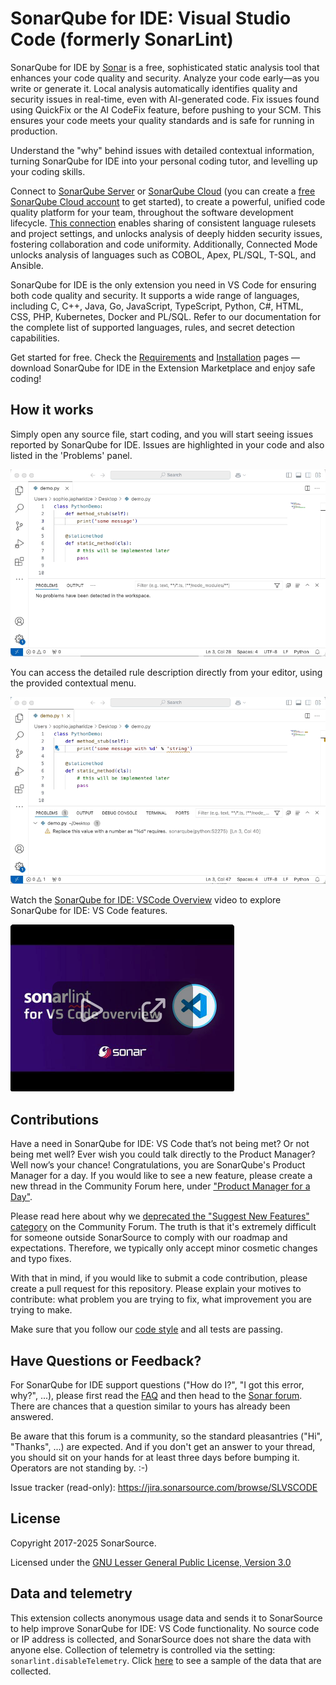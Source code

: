 # SonarQube for IDE: Visual Studio Code (formerly SonarLint)

SonarQube for IDE by [Sonar](https://www.sonarsource.com/) is a free, sophisticated static analysis tool that enhances your code quality and security. Analyze your code early—as you write or generate it. Local analysis automatically identifies quality and security issues in real-time, even with AI-generated code. Fix issues found using QuickFix or the AI CodeFix feature, before pushing to your SCM. This ensures your code meets your quality standards and is safe for running in production. 

Understand the "why" behind issues with detailed contextual information, turning SonarQube for IDE into your personal coding tutor, and levelling up your coding skills.

Connect to [SonarQube Server](https://www.sonarsource.com/products/sonarqube/) or [SonarQube Cloud](https://www.sonarsource.com/products/sonarcloud/) (you can create a [free SonarQube Cloud account](https://www.sonarsource.com/products/sonarcloud/signup/) to get started), to create a powerful, unified code quality platform for your team, throughout the software development lifecycle. [This connection](https://docs.sonarsource.com/sonarqube-for-ide/vs-code/team-features/connected-mode/) enables sharing of consistent language rulesets and project settings, and unlocks analysis of deeply hidden security issues, fostering collaboration and code uniformity. Additionally, Connected Mode unlocks analysis of languages such as COBOL, Apex, PL/SQL, T-SQL, and Ansible.

SonarQube for IDE is the only extension you need in VS Code for ensuring both code quality and security. It supports a wide range of languages, including C, C++, Java, Go, JavaScript, TypeScript, Python, C#, HTML, CSS, PHP, Kubernetes, Docker and PL/SQL. Refer to our documentation for the complete list of supported languages, rules, and secret detection capabilities. 

Get started for free. Check the [Requirements](https://docs.sonarsource.com/sonarqube-for-ide/vs-code/getting-started/requirements/) and [Installation](https://docs.sonarsource.com/sonarqube-for-ide/vs-code/getting-started/installation/) pages — download SonarQube for IDE in the Extension Marketplace and enjoy safe coding!

## How it works

Simply open any source file, start coding, and you will start seeing issues reported by SonarQube for IDE. Issues are highlighted in your code and also listed in the 'Problems' panel.

![SonarQube for IDE on-the-fly](images/sonarqube-for-vscode.gif)

You can access the detailed rule description directly from your editor, using the provided contextual menu.

![rule description](images/sonarqube-rule-description.gif)

Watch the [SonarQube for IDE: VSCode Overview](https://www.youtube.com/watch?v=m8sAdYCIWhY) video to explore SonarQube for IDE: VS Code features.

<a href='https://www.youtube.com/watch?v=m8sAdYCIWhY' target='_blank'><img alt='SonarLint for VSCode Overview video' src='images/sonarlint_overview.png'></a>

## Contributions

Have a need in SonarQube for IDE: VS Code that’s not being met? Or not being met well? Ever wish you could talk directly to the Product Manager? Well now’s your chance! Congratulations, you are SonarQube's Product Manager for a day. If you would like to see a new feature, please create a new thread in the Community Forum here, under ["Product Manager for a Day"](https://community.sonarsource.com/c/sl/pm-for-a-day-sl/41). 

Please read here about why we [deprecated the "Suggest New Features" category](https://community.sonarsource.com/t/introducing-the-product-manager-for-a-day-subcategories/68606) on the Community Forum. The truth is that it's extremely difficult for someone outside SonarSource to comply with our roadmap and expectations. Therefore, we typically only accept minor cosmetic changes and typo fixes.

With that in mind, if you would like to submit a code contribution, please create a pull request for this repository. Please explain your motives to contribute: what problem you are trying to fix, what improvement you are trying to make.

Make sure that you follow our [code style](https://github.com/SonarSource/sonar-developer-toolset#code-style) and all tests are passing.

## Have Questions or Feedback?

For SonarQube for IDE support questions ("How do I?", "I got this error, why?", ...), please first read the [FAQ](https://community.sonarsource.com/t/frequently-asked-questions/7204) and then head to the [Sonar forum](https://community.sonarsource.com/c/help/sl). There are chances that a question similar to yours has already been answered.

Be aware that this forum is a community, so the standard pleasantries ("Hi", "Thanks", ...) are expected. And if you don't get an answer to your thread, you should sit on your hands for at least three days before bumping it. Operators are not standing by. :-)

Issue tracker (read-only): https://jira.sonarsource.com/browse/SLVSCODE

## License

Copyright 2017-2025 SonarSource.

Licensed under the [GNU Lesser General Public License, Version 3.0](http://www.gnu.org/licenses/lgpl.txt)

## Data and telemetry

This extension collects anonymous usage data and sends it to SonarSource to help improve SonarQube for IDE: VS Code functionality.  No source code or IP address is collected, and SonarSource does not share the data with anyone else. Collection of telemetry is controlled via the setting: `sonarlint.disableTelemetry`. Click [here](telemetry-sample.md) to see a sample of the data that are collected.
